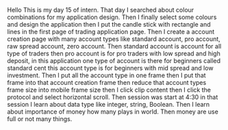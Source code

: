 Hello
 This is my day 15 of intern. That day I searched about colour combinations for my
application design. Then I finally select some colours and design the application then I put the candle
stick with rectangle and lines in the first page of trading application page. Then I create a account
creation page with many account types like standard account, pro account, raw spread account, zero
account. Then standard account is account for all type of traders then pro account is for pro traders with
low spread and high deposit, in this application one type of account is there for beginners called standard
cent this account type is for beginners with mid spread and low investment.
Then I put all the account type in one frame then I put that frame into that account creation frame then
reduce that account types frame size into mobile frame size then I click clip content then I click the
protocol and select horizontal scroll. Then session was start at 4:30 in that session I learn about data type
like integer, string, Boolean. Then I learn about importance of money how many plays in world. Then
money are use full or not many things.